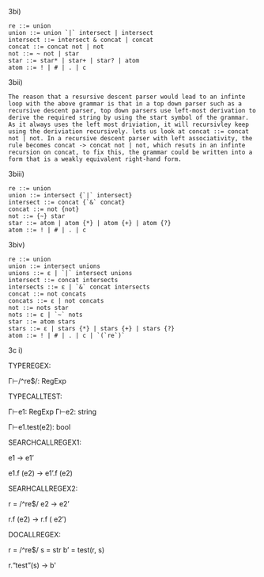 3bi)  
  
    re ::= union  
    union ::= union `|` intersect | intersect  
    intersect ::= intersect & concat | concat  
    concat ::= concat not | not  
    not ::= ~ not | star  
    star ::= star* | star+ | star? | atom  
    atom ::= ! | # | . | c  
3bii)

    The reason that a resursive descent parser would lead to an infinte loop with the above grammar is that in a top down parser such as a recursive descent parser, top down parsers use left-most derivation to derive the required string by using the start symbol of the grammar. As it always uses the left most driviation, it will recursivley keep using the deriviation recursively. lets us look at concat ::= concat not | not. In a recursive descent parser with left associativity, the rule becomes concat -> concat not | not, which resuts in an infinte recursion on concat, to fix this, the grammar could be written into a form that is a weakly equivalent right-hand form.  

3biii)

    re ::= union  
    union ::= intersect {`|` intersect}  
    intersect ::= concat {`&` concat}  
    concat ::= not {not}  
    not ::= {~} star  
    star ::= atom | atom {*} | atom {+} | atom {?}  
    atom ::= ! | # | . | c  
3biv)  
  
    re ::= union  
    union ::= intersect unions  
    unions ::= ε | `|` intersect unions  
    intersect ::= concat intersects  
    intersects ::= ε | `&` concat intersects  
    concat ::= not concats  
    concats ::= ε | not concats  
    not ::= nots star  
    nots ::= ε | `~` nots  
    star ::= atom stars  
    stars ::= ε | stars {*} | stars {+} | stars {?}  
    atom ::= ! | # | . | c | `(`re`)`  
3c i)

TYPEREGEX:

Γ⊢/^re$/: RegExp

TYPECALLTEST:

Γ⊢e1: RegExp Γ⊢e2: string

Γ⊢e1.test(e2): bool

SEARCHCALLREGEX1:

e1 → e1’

e1.f (e2) → e1’.f (e2)

SEARHCALLREGEX2:

r = /^re$/ e2 → e2’

r.f (e2) → r.f ( e2’)

DOCALLREGEX:

r = /^re$/ s = str b’ = test(r, s)

r.“test”(s) → b'  